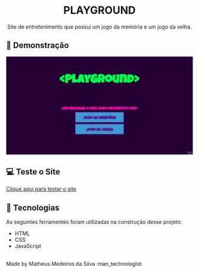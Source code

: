 <h1 align="center">PLAYGROUND</h1>
<p align="center">Site de entretenimento que possui um jogo da memória e um jogo da velha.</p>


## :camera_flash: Demonstração
<img src='./images/playground.gif'></img>

## :computer: Teste o Site
<a href="https://playgroundmeed.netlify.app/" target="_blank">Clique aqui para testar o site</a>

## :rocket: Tecnologias

As seguintes ferramentes foram utilizadas na construção desse projeto:

- HTML
- CSS
- JavaScript

<br>
    Made by Matheus Medeiros da Silva :man_technologist:

